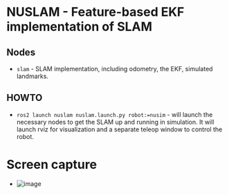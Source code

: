 # NUSLAM - Feature-based EKF implementation of SLAM

## Nodes
- `slam` - SLAM implementation, including odometry, the EKF, simulated landmarks.

## HOWTO
- `ros2 launch nuslam nuslam.launch.py robot:=nusim` - will launch the necessary nodes to get the SLAM up and running in simulation. It will launch rviz for visualization and a separate teleop window to control the robot.

# Screen capture

- ![image](https://github.com/ME495-Navigation/slam-project-maxipalay/assets/41023326/31f93221-8e56-41b3-9a30-9d4ff05eab7b)
